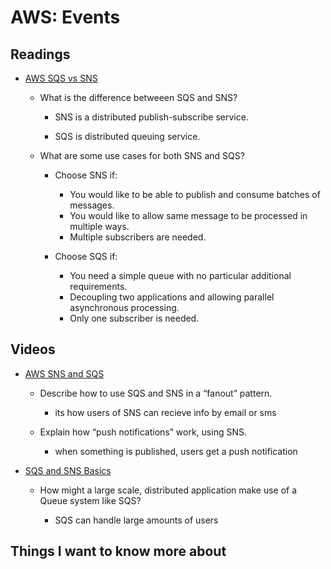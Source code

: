 # AWS: Events

## Readings

* [AWS SQS vs SNS](https://medium.com/awesome-cloud/aws-difference-between-sqs-and-sns-61a397bf76c5)

  * What is the difference betweeen SQS and SNS?

    * SNS is a distributed publish-subscribe service.

    * SQS is distributed queuing service.

  * What are some use cases for both SNS and SQS?

    * Choose SNS if:

      * You would like to be able to publish and consume batches of messages.
      * You would like to allow same message to be processed in multiple ways.
      * Multiple subscribers are needed.

    * Choose SQS if:

      * You need a simple queue with no particular additional requirements.
      * Decoupling two applications and allowing parallel asynchronous processing.
      * Only one subscriber is needed.

## Videos

* [AWS SNS and SQS](https://www.youtube.com/watch?v=mXk0MNjlO7A)

  * Describe how to use SQS and SNS in a “fanout” pattern.

    * its how users of SNS can recieve info by email or sms

  * Explain how “push notifications” work, using SNS.

    * when something is published, users get a push notification

* [SQS and SNS Basics](https://www.youtube.com/watch?v=UesxWuZMZqI)

  * How might a large scale, distributed application make use of a Queue system like SQS?

    * SQS can handle large amounts of users

## Things I want to know more about
